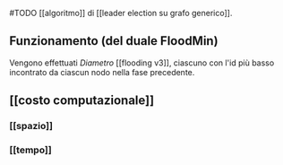 #TODO [[algoritmo]] di [[leader election su grafo generico]].

## Funzionamento (del duale FloodMin)

Vengono effettuati $Diametro$ [[flooding v3]], ciascuno con l'id più basso incontrato da ciascun nodo nella fase precedente.

## [[costo computazionale]]

### [[spazio]]
### [[tempo]]

